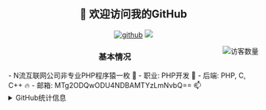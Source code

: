 <h2 align="center">👋 欢迎访问我的GitHub</h2>
<p align="center">
  <a href="https://github.com/luoluoluoya"><img src="https://img.shields.io/badge/GitHub-ff79c6" alt="github"></a>
  <a href="https://leetcode-cn.com/u/_luoluoluoya/"><img src="https://img.shields.io/badge/Leetcode-fe7300" label="leetcode"></a>
</p>
<img align='right' src="https://profile-counter.glitch.me/luoluoluoya/count.svg" alt="访客数量"/>

<h3 align="center">基本情况</h3>
- N流互联网公司非专业PHP程序猿一枚 🐻
- 职业: PHP开发 💨
- 后端: PHP, C, C++ 🔥
- 邮箱: MTg2ODQwODU4NDBAMTYzLmNvbQ== 📫

<details>
<summary>GitHub统计信息</summary>
<br/>
<a href="https://github.com/luoluoluoya/luoluoluoya">
<img align="center" src="https://github-readme-stats.anuraghazra1.vercel.app/api?username=luoluoluoya&show_icons=true" />
</a>
<br/>
近期更新的仓库
<br/>
<a href="https://github.com/luoluoluoya/luoluoluoya">
  <img align="center" src="https://github-readme-stats.anuraghazra1.vercel.app/api/pin/?username=luoluoluoya&repo=algorithm" />
</a>    
<a href="https://gitee.com/luoluoluoya/leetcode">
<img align="center" src="https://github-readme-stats.anuraghazra1.vercel.app/api/pin/?username=luoluoluoya&repo=os" />
</a>
<br/>

[![luoluoluoya's contribution graph as a Game of Life](https://github4life.herokuapp.com/luoluoluoya.gif)](https://github4life.herokuapp.com/luoluoluoya)

</details>
